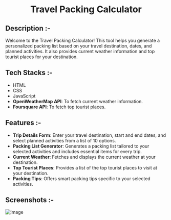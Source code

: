 # <p align="center">Travel Packing Calculator</p>

## Description :-

Welcome to the Travel Packing Calculator! This tool helps you generate a personalized packing list based on your travel destination, dates, and planned activities. It also provides current weather information and top tourist places for your destination. 

## Tech Stacks :-

- HTML
- CSS
- JavaScript
- **OpenWeatherMap API**: To fetch current weather information.
- **Foursquare API**: To fetch top tourist places.

## Features :-

- **Trip Details Form**: Enter your travel destination, start and end dates, and select planned activities from a list of 10 options.
- **Packing List Generator**: Generates a packing list tailored to your selected activities and includes essential items for every trip.
- **Current Weather**: Fetches and displays the current weather at your destination.
- **Top Tourist Places**: Provides a list of the top tourist places to visit at your destination.
- **Packing Tips**: Offers smart packing tips specific to your selected activities.

## Screenshots :-

![image](https://github.com/Rakesh9100/CalcDiverse/assets/73993775/673608b6-137a-4506-8f2c-f0fcdb383528)
